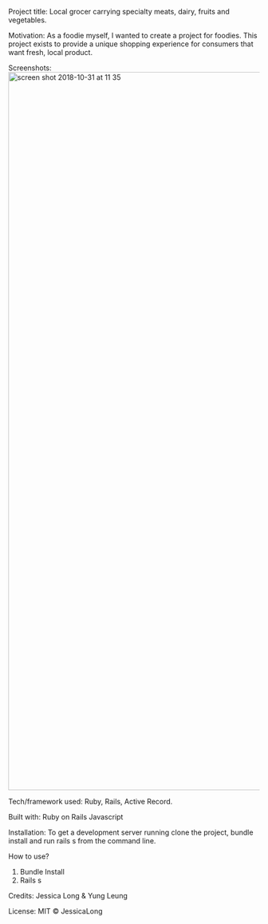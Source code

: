 Project title:
Local grocer carrying specialty meats, dairy, fruits and vegetables.

Motivation:
As a foodie myself, I wanted to create a project for foodies. This project exists to provide a unique shopping experience for consumers that want fresh, local product. 

Screenshots:
<img width="1440" alt="screen shot 2018-10-31 at 11 35 " src="https://user-images.githubusercontent.com/35347408/47800074-f16da280-dd01-11e8-80f4-9f7797b0d1f8.png">

Tech/framework used:
Ruby, Rails, Active Record. 

Built with:
Ruby on Rails
Javascript


Installation:
To get a development server running clone the project, bundle install and run rails s from the command line.  


How to use?
1. Bundle Install
2. Rails s

Credits:
Jessica Long & Yung Leung

License:
MIT © JessicaLong
